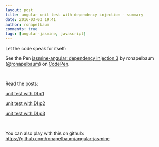 ```yaml
---
layout: post
title: angular unit test with dependency injection - summary
date: 2016-03-03 19:41
author: ronapelbaum
comments: true
tags: [angular-jasmine, javascript]
---
```

Let the code speak for itself:

<p data-height="750" data-theme-id="light" data-slug-hash="rxEwPV" data-default-tab="js" data-user="ronapelbaum" data-embed-version="2" class="codepen">See the Pen <a href="http://codepen.io/ronapelbaum/pen/rxEwPV/">jasmine-angular: dependency injection 3</a> by ronapelbaum (<a href="http://codepen.io/ronapelbaum">@ronapelbaum</a>) on <a href="http://codepen.io">CodePen</a>.</p>
<script async src="//assets.codepen.io/assets/embed/ei.js"></script>

&nbsp;

Read the posts:

[unit test with DI p1](/2016/02/21/angular-controller-test-with-dependency-injection/)

[unit test with DI p2](/2016/02/22/angular-controller-test-with-di-use-inject/)

[unit test with DI p3](/2016/03/03/angular-unit-test-use-provide-part-3/)

&nbsp;

You can also play with this on github:
https://github.com/ronapelbaum/angular-jasmine
